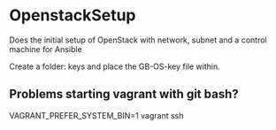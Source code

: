 # OpenstackSetup

Does the initial setup of OpenStack with network, subnet and a control machine for Ansible

Create a folder: keys and place the GB-OS-key file within.

## Problems starting vagrant with git bash?
VAGRANT_PREFER_SYSTEM_BIN=1 vagrant ssh
